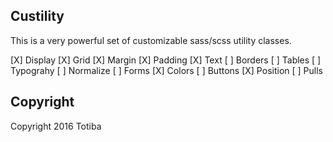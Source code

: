 ## Custility

This is a very powerful set of customizable sass/scss utility classes.

[X] Display
[X] Grid
[X] Margin
[X] Padding
[X] Text
[ ] Borders
[ ] Tables
[ ] Typograhy
[ ] Normalize
[ ] Forms
[X] Colors
[ ] Buttons
[X] Position
[ ] Pulls

## Copyright

Copyright 2016 Totiba
